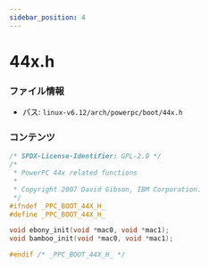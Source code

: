 ```yaml
---
sidebar_position: 4
---
```

# 44x.h

### ファイル情報

- パス: `linux-v6.12/arch/powerpc/boot/44x.h`

### コンテンツ

```h
/* SPDX-License-Identifier: GPL-2.0 */
/*
 * PowerPC 44x related functions
 *
 * Copyright 2007 David Gibson, IBM Corporation.
 */
#ifndef _PPC_BOOT_44X_H_
#define _PPC_BOOT_44X_H_

void ebony_init(void *mac0, void *mac1);
void bamboo_init(void *mac0, void *mac1);

#endif /* _PPC_BOOT_44X_H_ */

```
